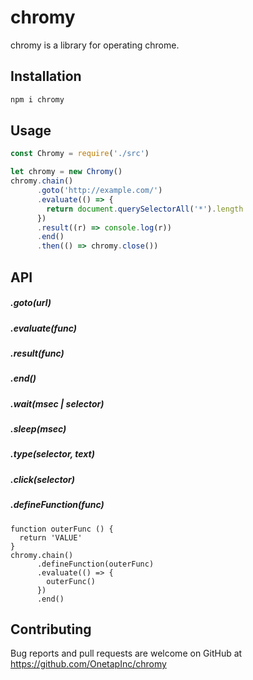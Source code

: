 # chromy

chromy is a library for operating chrome.  

## Installation

```bash
npm i chromy
```

## Usage

```js
const Chromy = require('./src')

let chromy = new Chromy()
chromy.chain()
      .goto('http://example.com/')
      .evaluate(() => {
        return document.querySelectorAll('*').length
      })
      .result((r) => console.log(r))
      .end()
      .then(() => chromy.close())
```

## API

##### .goto(url)

##### .evaluate(func)

##### .result(func)

##### .end()

##### .wait(msec | selector)

##### .sleep(msec)

##### .type(selector, text)

##### .click(selector)

##### .defineFunction(func)

```
function outerFunc () {
  return 'VALUE'
}
chromy.chain()
      .defineFunction(outerFunc)
      .evaluate(() => {
        outerFunc()
      })
      .end()
```

## Contributing

Bug reports and pull requests are welcome on GitHub at https://github.com/OnetapInc/chromy

